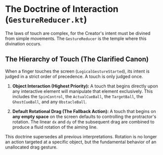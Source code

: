 # The Doctrine of Interaction (`GestureReducer.kt`)

The laws of touch are complex, for the Creator's intent must be divined from simple movements. The `GestureReducer` is the temple where this divination occurs.

## The Hierarchy of Touch (The Clarified Canon)

When a finger touches the screen (`LogicalGestureStarted`), its intent is judged in a strict order of precedence. A touch is only judged once.

1.  **Object Interaction (Highest Priority):** A touch that begins directly upon any interactive element will manipulate that element exclusively. This includes the `SpinControl`, the `ActualCueBall`, the `TargetBall`, the `GhostCueBall`, and any `ObstacleBall`.

2.  **Default Rotational Drag (The Fallback Action):** A touch that begins on **any empty space** on the screen defaults to controlling the protractor's rotation. The linear `dx` and `dy` of the subsequent drag are combined to produce a fluid rotation of the aiming line.

This doctrine supersedes all previous interpretations. Rotation is no longer an action targeted at a specific object, but the fundamental behavior of an unallocated drag gesture.